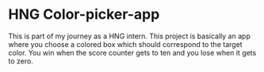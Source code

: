 # HNG Color-picker-app

This is part of my journey as a HNG intern. This project is basically an app where you choose a colored box which should correspond to the target color. You win when the score counter gets to ten and you lose when it gets to zero. 
